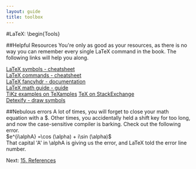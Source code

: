 ```yaml
---
layout: guide
title: toolbox
---
```

#LaTeX: \begin{Tools}

##Helpful Resources
You're only as good as your resources, as there is no way you can remember every single LaTeX command in the book.  The following links will help you along.  

[LaTeX symbols - cheatsheet](/files/latex/latexSymbols.pdf)  
[LaTeX commands - cheatsheet](/files/latex/latexcmds.pdf)  
[LaTeX fancyhdr - documentation](/files/latex/Latexfancyhdr.pdf)  
[LaTeX math guide - guide](/files/latex/short-math-guide.pdf)  
[TiKz examples on TeXamples](http://www.texample.net/tikz/examples/tag/graphs/)
[TeX on StackExchange](http://tex.stackexchange.com/)  
[Detexify - draw symbols](http://detexify.kirelabs.org/classify.html)  

##Nebulous errors
A lot of times, you will forget to close your math equation with a $.  Other times, you accidentally held a shift key for too long, and now the case-sensitive compiler is barking.  Check out the following error.  
$e^{i\alphA} =\cos (\alpha) + i\sin (\alpha)$  
That capital 'A' in \alphA is giving us the error, and LaTeX told the error line number.

Next: [15. References](/latexPresentation/bibtex.html)
